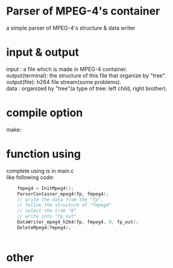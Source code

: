 # Parser of MPEG-4's container  

a simple parser of MPEG-4's structure & data writer


# input & output
input : a file which is made in MPEG-4 container.  
output(terminal): the structure of this file that organize by "tree".  
output(file): h264 file stream(some problems).  
data  : organized by "tree"(a type of tree: left child, right brother).  

# compile option
make:  


# function using
complete using is in main.c  
like following code: 

```c
    fmpeg4 = InitMpeg4();
    ParserContainer_mpeg4(fp, fmpeg4);
    // write the data from the "fp", 
    // follow the structure of "fmpeg4"
    // select the trak "0"
    // write into "fp_out"
    DataWriter_mpeg4_h264(fp, fmpeg4, 0, fp_out);
    DeleteMpeg4(fmpeg4);
    
```

# other